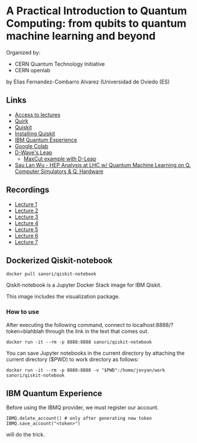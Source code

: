 # A Practical Introduction to Quantum Computing: from qubits to quantum machine learning and beyond

Organized by:

- CERN Quantum Technology Initiative
- CERN openlab

by Elias Fernandez-Combarro Alvarez (Universidad de Oviedo (ES)

## Links

- [Access to lectures](https://indico.cern.ch/event/970903/)
- [Quirk](https://algassert.com/quirk)
- [Quiskit](https://qiskit.org/)
- [Installing Quiskit](https://qiskit.org/documentation/install.html)
- [IBM Quantum Experience](https://quantum-computing.ibm.com/)
- [Google Colab](https://colab.research.google.com/)
- [D-Wave's Leap](https://www.dwavesys.com/take-leap)
  - [MaxCut example with D-Leap](https://bit.ly/3dPos2L)
- [Sau Lan Wu - HEP Analysis at LHC w/ Quantum Machine Learning on Q. Computer Simulators & Q. Hardware](https://youtu.be/rwZrmSs2nO8)

## Recordings

- [Lecture 1](https://youtu.be/jwHM8AHOtJ0)
- [Lecture 2](https://youtu.be/SPQ-rvtaREs)
- [Lecture 3](https://youtu.be/wX_vmpbQGU4)
- [Lecture 4](https://youtu.be/a7L2m2qlEIw)
- [Lecture 5](https://youtu.be/LFewKe_tWME)
- [Lecture 6](https://youtu.be/I6xnxUSubD0)
- [Lecture 7](https://youtu.be/vy7oF70FCxQ)

## Dockerized Qiskit-notebook

    docker pull sanori/qiskit-notebook

Qiskit-notebook is a Jupyter Docker Stack image for IBM Qiskit.

This image includes the visualization package.

### How to use

After executing the following command, connect to localhost:8888/?token=blahblah through the link in the text that comes out.

    docker run -it --rm -p 8888:8888 sanori/qiskit-notebook

You can save Jupyter notebooks in the current directory by attaching the current directory ($PWD) to work directory as follows:

    docker run -it --rm -p 8888:8888 -v "$PWD":/home/jovyan/work sanori/qiskit-notebook

## IBM Quantum Experience

Before using the IBMQ provider, we must register our account.

    IBMQ.delete_account() # only after generating new token
    IBMQ.save_account("<token>")

will do the trick.
